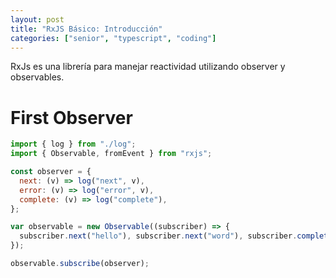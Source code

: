 ```yaml
---
layout: post
title: "RxJS Básico: Introducción"
categories: ["senior", "typescript", "coding"]
---
```


RxJs es una librería para manejar reactividad utilizando<!--more--> observer y observables.

# First Observer

```javascript
import { log } from "./log";
import { Observable, fromEvent } from "rxjs";

const observer = {
  next: (v) => log("next", v),
  error: (v) => log("error", v),
  complete: (v) => log("complete"),
};

var observable = new Observable((subscriber) => {
  subscriber.next("hello"), subscriber.next("word"), subscriber.complete();
});

observable.subscribe(observer);
```
